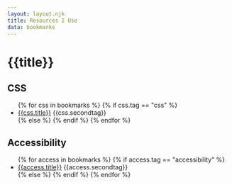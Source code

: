 ```yaml
---
layout: layout.njk
title: Resources I Use
data: bookmarks
---
```

<h1 class="text-3xl font-bold text-gray-700 uppercase">{{title}}</h1>

<article class="my-6">
<h2 class="text-2xl font-bold text-yellow-800"> CSS</h2>
<ul>
{% for css in bookmarks %}
{% if css.tag == "css" %}
<li class="p-3 bg-gray-100"><a href="{{css.url}}" aria-label="{{css.aria}}">{{css.title}}</a> <span class="float-none md:float-right  text-xs p-1 bg-yellow-400" aria-label="{{css.title}} is also in the category of {{css.secondtag}}">{{css.secondtag}}</li>
{% else %}
{% endif %}
{% endfor %}
</ul> 
</article> 

<article class="my-6">
<h2 class="text-2xl font-bold text-yellow-800"> Accessibility</h2>
<ul>
{% for access in bookmarks %}
{% if access.tag == "accessibility" %}
<li class="bg-gray-100 p-3"><a href="{{access.url}}" aria-label="{{access.aria}}">{{access.title}}</a> <span class="float-none md:float-right text-xs p-1 bg-yellow-400" aria-label="{{access.title}} is also in the category of {{access.secondtag}}">{{access.secondtag}}</span></li> 
{% else %}
{% endif %}
{% endfor %}
</ul>
</article>